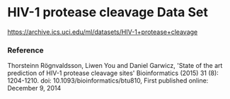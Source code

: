 # HIV-1 protease cleavage Data Set

https://archive.ics.uci.edu/ml/datasets/HIV-1+protease+cleavage

### Reference

Thorsteinn Rögnvaldsson, Liwen You and Daniel Garwicz, 'State of the art prediction of HIV-1 protease cleavage sites' Bioinformatics (2015) 31 (8): 1204-1210. doi: 10.1093/bioinformatics/btu810, First published online: December 9, 2014

